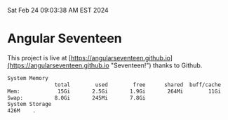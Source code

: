 Sat Feb 24 09:03:38 AM EST 2024

# Angular Seventeen


This project is live at [https://angularseventeen.github.io](https://angularseventeen.github.io "Seventeen!") thanks to Github.

```bash
System Memory
               total        used        free      shared  buff/cache   available
Mem:            15Gi       2.5Gi       1.9Gi       264Mi        11Gi        12Gi
Swap:          8.0Gi       245Mi       7.8Gi
System Storage
426M	.
```
